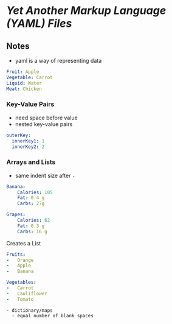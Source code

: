 # ***Yet Another Markup Language (YAML) Files***

## **Notes**
- yaml is a way of representing data

```yaml
Fruit: Apple
Vegetable: Carrot
Liquid: Water
Meat: Chicken
```

### **Key-Value Pairs**
- need space before value
- nested key-value pairs

```yaml
outerKey:
  innerKey1: 1
  innerKey2: 2
```
### **Arrays and Lists**
  - same indent size after `-`

```yaml
Banana:
    Calories: 105
    Fat: 0.4 g
    Carbs: 27g

Grapes:
    Calories: 62
    Fat: 0.3 g
    Carbs: 16 g
```

Creates a List
```yaml
Fruits:
-   Orange
-   Apple
-   Banana

Vegetables:
-   Carrot
-   Cauliflower
-   Tomato 
```
```
- dictionary/maps
  - equal number of blank spaces


